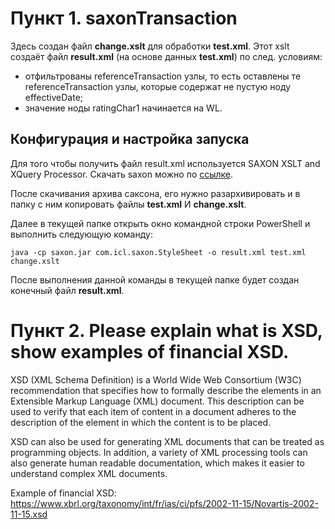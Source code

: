# Пункт 1. saxonTransaction

Здесь создан файл  **change.xslt** для обработки **test.xml**. Этот xslt создаёт файл **result.xml** (на основе данных **test.xml**) по след. условиям:
* отфильтрованы referenceTransaction узлы, то есть оставлены те referenceTransaction узлы, 
которые содержат не пустую ноду effectiveDate;
* значение ноды ratingChar1 начинается на WL.

## Конфигурация и настройка запуска

Для того чтобы получить файл result.xml используется SAXON XSLT and XQuery Processor.
Скачать saxon можно по [ссылке](http://saxon.sourceforge.net/).

После скачивания архива саксона, его нужно разархивировать
и в папку с ним копировать файлы **test.xml** И **change.xslt**.

Далее в текущей папке открыть окно командной строки PowerShell и выполнить следующую команду:

`java -cp saxon.jar com.icl.saxon.StyleSheet -o result.xml test.xml change.xslt`

После выполнения данной команды в текущей папке будет создан конечный файл **result.xml**.


# Пункт 2. Please explain what is XSD, show examples of financial XSD.

XSD (XML Schema Definition) is a World Wide Web Consortium (W3C) recommendation that specifies how to formally describe the elements in an Extensible Markup Language (XML) document. This description can be used to verify that each item of content in a document adheres to the description of the element in which the content is to be placed.

XSD can also be used for generating XML documents that can be treated as programming objects. In addition, a variety of XML processing tools can also generate human readable documentation, which makes it easier to understand complex XML documents.

Example of financial XSD:
<https://www.xbrl.org/taxonomy/int/fr/ias/ci/pfs/2002-11-15/Novartis-2002-11-15.xsd>
